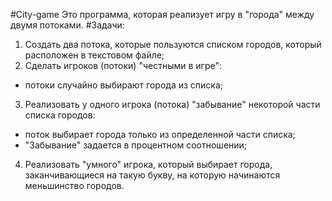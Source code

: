 #City-game
Это программа, которая реализует игру в "города" между двумя потоками.
#Задачи:
1) Создать два потока, которые пользуются списком городов, который расположен в текстовом файле;
2) Сделать игроков (потоки) "честными в игре":
- потоки случайно выбирают города из списка;
3) Реализовать у одного игрока (потока) "забывание" некоторой части списка городов:
- поток выбирает города только из определенной части списка;
- "Забывание" задается в процентном соотношении;
4) Реализовать "умного" игрока, который выбирает города, заканчивающиеся на такую букву, на которую начинаются меньшинство городов.
